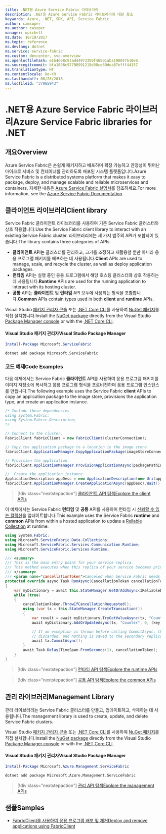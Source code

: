 ```yaml
---
title: .NET용 Azure Service Fabric 라이브러리
description: .NET용 Azure Service Fabric 라이브러리에 대한 참조
keywords: Azure, .NET, SDK, API, Service Fabric
author: camsoper
ms.author: casoper
manager: wpickett
ms.date: 10/19/2017
ms.topic: reference
ms.devlang: dotnet
ms.service: service-fabric
ms.custom: devcenter, svc-overview
ms.openlocfilehash: e1b4d08c93ad44973359f46501aba198047b10e8
ms.sourcegitcommit: bfa1898c97798991215d08ce89dea87efff44157
ms.translationtype: HT
ms.contentlocale: ko-KR
ms.lasthandoff: 06/28/2018
ms.locfileid: "37065943"
---
```

# <a name="azure-service-fabric-libraries-for-net"></a><span data-ttu-id="ce68d-104">.NET용 Azure Service Fabric 라이브러리</span><span class="sxs-lookup"><span data-stu-id="ce68d-104">Azure Service Fabric libraries for .NET</span></span>

## <a name="overview"></a><span data-ttu-id="ce68d-105">개요</span><span class="sxs-lookup"><span data-stu-id="ce68d-105">Overview</span></span>

<span data-ttu-id="ce68d-106">Azure Service Fabric은 손쉽게 패키지하고 배포하며 확장 가능하고 안정성이 뛰어난 마이크로 서비스 및 컨테이너를 관리하도록 배포된 시스템 플랫폼입니다.</span><span class="sxs-lookup"><span data-stu-id="ce68d-106">Azure Service Fabric is a distributed systems platform that makes it easy to package, deploy, and manage scalable and reliable microservices and containers.</span></span>  <span data-ttu-id="ce68d-107">자세한 내용은 [Azure Service Fabric 설명서](/azure/service-fabric/)를 참조하세요.</span><span class="sxs-lookup"><span data-stu-id="ce68d-107">For more information, see the [Azure Service Fabric Documentation](/azure/service-fabric/).</span></span>

## <a name="client-library"></a><span data-ttu-id="ce68d-108">클라이언트 라이브러리</span><span class="sxs-lookup"><span data-stu-id="ce68d-108">Client library</span></span>

<span data-ttu-id="ce68d-109">Service Fabric 클라이언트 라이브러리를 사용하여 기존 Service Fabric 클러스터와 상호 작용합니다.</span><span class="sxs-lookup"><span data-stu-id="ce68d-109">Use the Service Fabric client library to interact with an existing Service Fabric cluster.</span></span>  <span data-ttu-id="ce68d-110">라이브러리에는 세 가지 범주의 API가 포함되어 있습니다.</span><span class="sxs-lookup"><span data-stu-id="ce68d-110">The library contains three categories of APIs:</span></span>

* <span data-ttu-id="ce68d-111">**클라이언트** API는 클러스터를 관리하고, 크기를 조정하고 재활용할 뿐만 아니라 응용 프로그램 패키지를 배포하는 데 사용됩니다.</span><span class="sxs-lookup"><span data-stu-id="ce68d-111">**Client** APIs are used to manage, scale, and recycle the cluster, as well as deploy application packages.</span></span>
* <span data-ttu-id="ce68d-112">**런타임** API는 실행 중인 응용 프로그램에서 해당 호스팅 클러스터와 상호 작용하는 데 사용됩니다.</span><span class="sxs-lookup"><span data-stu-id="ce68d-112">**Runtime** APIs are used for the running application to interact with its hosting cluster.</span></span>
* <span data-ttu-id="ce68d-113">**공통** API는 **클라이언트** 및 **런타임** API 모두에 사용되는 형식을 포함합니다.</span><span class="sxs-lookup"><span data-stu-id="ce68d-113">**Common** APIs contain types used in both **client** and **runtime** APIs.</span></span>

<span data-ttu-id="ce68d-114">Visual Studio [패키지 관리자 콘솔][PackageManager] 또는 [.NET Core CLI][DotNetCLI]를 사용하여 [NuGet 패키지](https://www.nuget.org/packages/Microsoft.ServiceFabric)를 직접 설치합니다.</span><span class="sxs-lookup"><span data-stu-id="ce68d-114">Install the [NuGet package](https://www.nuget.org/packages/Microsoft.ServiceFabric) directly from the Visual Studio [Package Manager console][PackageManager] or with the [.NET Core CLI][DotNetCLI].</span></span>

#### <a name="visual-studio-package-manager"></a><span data-ttu-id="ce68d-115">Visual Studio 패키지 관리자</span><span class="sxs-lookup"><span data-stu-id="ce68d-115">Visual Studio Package Manager</span></span>

```powershell
Install-Package Microsoft.ServiceFabric
```

```bash
dotnet add package Microsoft.ServiceFabric
```

### <a name="code-examples"></a><span data-ttu-id="ce68d-116">코드 예제</span><span class="sxs-lookup"><span data-stu-id="ce68d-116">Code Examples</span></span>

<span data-ttu-id="ce68d-117">다음 예제에서는 Service Fabric **클라이언트** API를 사용하여 응용 프로그램 패키지를 이미지 저장소에 복사하고 응용 프로그램 형식을 프로비전하며 응용 프로그램 인스턴스를 만듭니다.</span><span class="sxs-lookup"><span data-stu-id="ce68d-117">The following example uses the Service Fabric **client** APIs to copy an application package to the image store, provisions the application type, and create an application instance.</span></span>

```csharp
/* Include these dependencies
using System.Fabric;
using System.Fabric.Description;
*/

// Connect to the cluster.
FabricClient fabricClient = new FabricClient(clusterConnection);

// Copy the application package to a location in the image store
fabricClient.ApplicationManager.CopyApplicationPackage(imageStoreConnectionString, packagePath, packagePathInImageStore);

// Provision the application.
fabricClient.ApplicationManager.ProvisionApplicationAsync(packagePathInImageStore).Wait();

//  Create the application instance.
ApplicationDescription appDesc = new ApplicationDescription(new Uri(appName), appType, appVersion);
fabricClient.ApplicationManager.CreateApplicationAsync(appDesc).Wait();
```

> [!div class="nextstepaction"]
> [<span data-ttu-id="ce68d-118">클라이언트 API 탐색</span><span class="sxs-lookup"><span data-stu-id="ce68d-118">Explore the client APIs</span></span>](/dotnet/api/overview/azure/servicefabric/client)

<span data-ttu-id="ce68d-119">이 예제에서는 Service Fabric **런타임** 및 **공통** API를 사용하여 런타임 시 [신뢰할 수 있는 컬렉션](/azure/service-fabric/service-fabric-reliable-services-reliable-collections)을 업데이트합니다.</span><span class="sxs-lookup"><span data-stu-id="ce68d-119">This example uses the Service Fabric **runtime** and **common** APIs from within a hosted application to update a [Reliable Collection](/azure/service-fabric/service-fabric-reliable-services-reliable-collections) at runtime.</span></span>

```csharp
using System.Fabric;
using Microsoft.ServiceFabric.Data.Collections;
using Microsoft.ServiceFabric.Services.Communication.Runtime;
using Microsoft.ServiceFabric.Services.Runtime;

/// <summary>
/// This is the main entry point for your service replica.
/// This method executes when this replica of your service becomes primary and has write status.
/// </summary>
/// <param name="cancellationToken">Canceled when Service Fabric needs to shut down this service replica.</param>
protected override async Task RunAsync(CancellationToken cancellationToken)
{
    var myDictionary = await this.StateManager.GetOrAddAsync<IReliableDictionary<string, long>>("myDictionary");
    while (true)
    {
        cancellationToken.ThrowIfCancellationRequested();
        using (var tx = this.StateManager.CreateTransaction())
        {
            var result = await myDictionary.TryGetValueAsync(tx, "Counter");
            await myDictionary.AddOrUpdateAsync(tx, "Counter", 0, (key, value) => ++value);

            // If an exception is thrown before calling CommitAsync, the transaction aborts, all changes are
            // discarded, and nothing is saved to the secondary replicas.
            await tx.CommitAsync();
        }
        await Task.Delay(TimeSpan.FromSeconds(1), cancellationToken);
    }
}
```

> [!div class="nextstepaction"]
> [<span data-ttu-id="ce68d-120">런타임 API 탐색</span><span class="sxs-lookup"><span data-stu-id="ce68d-120">Explore the runtime APIs</span></span>](/dotnet/api/overview/azure/servicefabric/runtime)

> [!div class="nextstepaction"]
> [<span data-ttu-id="ce68d-121">공통 API 탐색</span><span class="sxs-lookup"><span data-stu-id="ce68d-121">Explore the common APIs</span></span>](/dotnet/api/overview/azure/servicefabric/common)

## <a name="management-library"></a><span data-ttu-id="ce68d-122">관리 라이브러리</span><span class="sxs-lookup"><span data-stu-id="ce68d-122">Management Library</span></span>

<span data-ttu-id="ce68d-123">관리 라이브러리는 Service Fabric 클러스터를 만들고, 업데이트하고, 삭제하는 데 사용됩니다.</span><span class="sxs-lookup"><span data-stu-id="ce68d-123">The management library is used to create, update, and delete Service Fabric clusters.</span></span>

<span data-ttu-id="ce68d-124">Visual Studio [패키지 관리자 콘솔][PackageManager] 또는 [.NET Core CLI][DotNetCLI]를 사용하여 [NuGet 패키지](https://www.nuget.org/packages/Microsoft.Azure.Management.ServiceFabric)를 직접 설치합니다.</span><span class="sxs-lookup"><span data-stu-id="ce68d-124">Install the [NuGet package](https://www.nuget.org/packages/Microsoft.Azure.Management.ServiceFabric) directly from the Visual Studio [Package Manager console][PackageManager] or with the [.NET Core CLI][DotNetCLI].</span></span>

#### <a name="visual-studio-package-manager"></a><span data-ttu-id="ce68d-125">Visual Studio 패키지 관리자</span><span class="sxs-lookup"><span data-stu-id="ce68d-125">Visual Studio Package Manager</span></span>

```powershell
Install-Package Microsoft.Azure.Management.ServiceFabric
```

```bash
dotnet add package Microsoft.Azure.Management.ServiceFabric
```

> [!div class="nextstepaction"]
> [<span data-ttu-id="ce68d-126">관리 API 탐색</span><span class="sxs-lookup"><span data-stu-id="ce68d-126">Explore the management APIs</span></span>](/dotnet/api/overview/azure/servicefabric/management)

## <a name="samples"></a><span data-ttu-id="ce68d-127">샘플</span><span class="sxs-lookup"><span data-stu-id="ce68d-127">Samples</span></span>

* [<span data-ttu-id="ce68d-128">FabricClient를 사용하여 응용 프로그램 배포 및 제거</span><span class="sxs-lookup"><span data-stu-id="ce68d-128">Deploy and remove applications using FabricClient</span></span>](/azure/service-fabric/service-fabric-deploy-remove-applications-fabricclient)

[PackageManager]: https://docs.microsoft.com/nuget/tools/package-manager-console
[DotNetCLI]: https://docs.microsoft.com/dotnet/core/tools/dotnet-add-package
